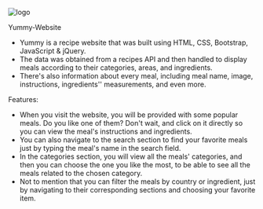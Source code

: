 ![logo](https://github.com/mazenyousryy/Yummy-Website/assets/92648260/5e062ae2-b40b-48b9-a01e-6221b54025e8)


Yummy-Website
- Yummy is a recipe website that was built using HTML, CSS, Bootstrap, JavaScript & jQuery.
- The data was obtained from a recipes API and then handled to display meals according to their categories, areas, and ingredients.
- There's also information about every meal, including meal name, image, instructions, ingredients'' measurements, and even more.

Features:
- When you visit the website, you will be provided with some popular meals. Do you like one of them? Don't wait, and click on it directly so you can view the meal's instructions and ingredients.
- You can also navigate to the search section to find your favorite meals just by typing the meal's name in the search field.
- In the categories section, you will view all the meals' categories, and then you can choose the one you like the most, to be able to see all the meals related to the chosen category.
- Not to mention that you can filter the meals by country or ingredient, just by navigating to their corresponding sections and choosing your favorite item.
